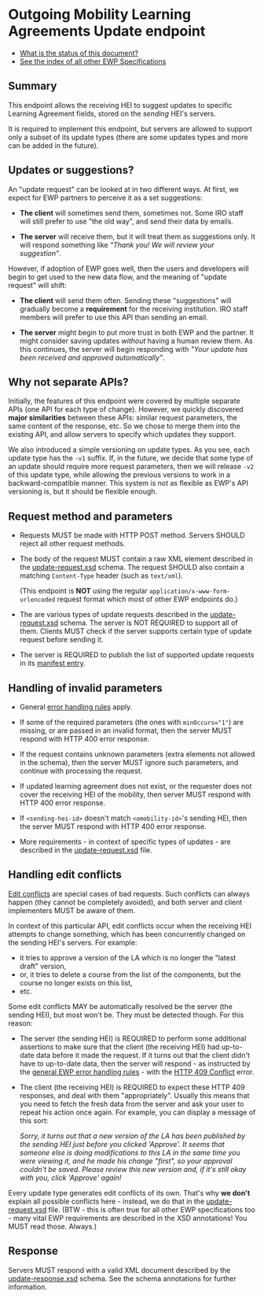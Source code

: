 Outgoing Mobility Learning Agreements Update endpoint
=====================================================

* [What is the status of this document?][statuses]
* [See the index of all other EWP Specifications][develhub]


Summary
-------

This endpoint allows the receiving HEI to suggest updates to specific Learning
Agreement fields, stored on the *sending* HEI's servers.

It is required to implement this endpoint, but servers are allowed to support
only a subset of its update types (there are some updates types and more
can be added in the future).


Updates or suggestions?
-----------------------

An "update request" can be looked at in two different ways. At first, we expect
for EWP partners to perceive it as a set suggestions:

 - **The client** will sometimes send them, sometimes not. Some IRO staff will
   still prefer to use "the old way", and send their data by emails.

 - **The server** will receive them, but it will treat them as suggestions
   only. It will respond something like *"Thank you! We will review your
   suggestion"*.

However, if adoption of EWP goes well, then the users and developers will begin
to get used to the new data flow, and the meaning of "update request" will
shift:

 - **The client** will send them often. Sending these "suggestions" will
   gradually become a **requirement** for the receiving institution. IRO staff
   members will prefer to use this API than sending an email.

 - **The server** might begin to put more trust in both EWP and the partner. It
   might consider saving updates *without* having a human review them. As this
   continues, the server will begin responding with *"Your update has been
   received and approved automatically"*.


Why not separate APIs?
----------------------

Initially, the features of this endpoint were covered by multiple separate
APIs (one API for each type of change). However, we quickly discovered **major
similarities** between these APIs: similar request parameters, the same content
of the response, etc. So we chose to merge them into the existing API,
and allow servers to specify which updates they support.

We also introduced a simple versioning on update types. As you see, each update
type has the `-v1` suffix. If, in the future, we decide that some type of an
update should require more request parameters, then we will release `-v2` of
this update type, while allowing the previous versions to work in a
backward-compatible manner. This system is not as flexible as EWP's API
versioning is, but it should be flexible enough.


Request method and parameters
-----------------------------

 * Requests MUST be made with HTTP POST method. Servers SHOULD reject all other
   request methods.

 * The body of the request MUST contain a raw XML element described in the
   [update-request.xsd](update-request.xsd) schema. The request SHOULD also
   contain a matching `Content-Type` header (such as `text/xml`).

   (This endpoint is **NOT** using the regular `application/x-www-form-urlencoded`
   request format which most of other EWP endpoints do.)

 * The are various types of update requests described in the
   [update-request.xsd](update-request.xsd) schema. The server is NOT REQUIRED
   to support all of them. Clients MUST check if the server supports certain
   type of update request before sending it.

 * The server is REQUIRED to publish the list of supported update requests in
   its [manifest entry](../manifest-entry.xsd).


Handling of invalid parameters
------------------------------

 * General [error handling rules][error-handling] apply.

 * If some of the required parameters (the ones with `minOccurs="1"`) are
   missing, or are passed in an invalid format, then the server MUST respond
   with HTTP 400 error response.

 * If the request contains unknown parameters (extra elements not allowed in
   the schema), then the server MUST ignore such parameters, and continue with
   processing the request.

 * If updated learning agreement does not exist, or the requester does not cover
   the receiving HEI of the mobility, then server MUST respond with HTTP 400 error
   response.

 * If `<sending-hei-id>` doesn't match `<omobility-id>`'s sending HEI, then the
   server MUST respond with HTTP 400 error response.

 * More requirements - in context of specific types of updates - are described
   in the [update-request.xsd](update-request.xsd) file.


Handling edit conflicts
-----------------------

[Edit conflicts](https://en.wikipedia.org/wiki/Edit_conflict) are special cases
of bad requests. Such conflicts can always happen (they cannot be completely
avoided), and both server and client implementers MUST be aware of them.

In context of this particular API, edit conflicts occur when the receiving HEI
attempts to change something, which has been concurrently changed on the
sending HEI's servers. For example:

 - it tries to approve a version of the LA which is no longer the "latest
   draft" version,
 - or, it tries to delete a course from the list of the components, but the
   course no longer exists on this list,
 - etc.

Some edit conflicts MAY be automatically resolved be the server (the sending
HEI), but most won't be. They must be detected though. For this reason:

 * The server (the sending HEI) is REQUIRED to perform some additional
   assertions to make sure that the client (the receiving HEI) had up-to-date
   data before it made the request. If it turns out that the client didn't have
   to up-to-date data, then the server will respond - as instructed by the
   [general EWP error handling rules][error-handling] - with
   the [HTTP 409 Conflict][http-409] error.

 * The client (the receiving HEI) is REQUIRED to expect these HTTP 409
   responses, and deal with them "appropriately". Usually this means that you
   need to fetch the fresh data from the server and ask your user to repeat his
   action once again. For example, you can display a message of this sort:

   *Sorry, it turns out that a new version of the LA has been published by the
   sending HEI just before you clicked 'Approve'. It seems that someone else is
   doing modifications to this LA in the same time you were viewing it, and he
   made his change "first", so your approval couldn't be saved. Please review
   this new version and, if it's still okay with you, click 'Approve' again!*

Every update type generates edit conflicts of its own. That's why **we don't**
explain all possible conflicts here - instead, we do that in the
[update-request.xsd](update-request.xsd) file. (BTW - this is often true for
all other EWP specifications too - many vital EWP requirements are described in
the XSD annotations! You MUST read those. Always.)


Response
--------

Servers MUST respond with a valid XML document described by the
[update-response.xsd](update-response.xsd) schema. See the schema annotations
for further information.


[develhub]: http://developers.erasmuswithoutpaper.eu/
[statuses]: https://github.com/erasmus-without-paper/ewp-specs-management#statuses
[error-handling]: https://github.com/erasmus-without-paper/ewp-specs-architecture#error-handling
[http-409]: https://www.w3.org/Protocols/rfc2616/rfc2616-sec10.html#sec10.4.10
